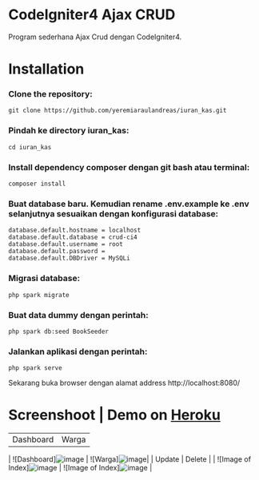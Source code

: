 # CodeIgniter4 Ajax CRUD

Program sederhana Ajax Crud dengan CodeIgniter4.

# Installation

### Clone the repository:

```
git clone https://github.com/yeremiaraulandreas/iuran_kas.git
```

### Pindah ke directory iuran_kas:

```
cd iuran_kas
```

### Install dependency composer dengan git bash atau terminal:

```
composer install
```

### Buat database baru. Kemudian rename .env.example ke .env selanjutnya sesuaikan dengan konfigurasi database:

```
database.default.hostname = localhost
database.default.database = crud-ci4
database.default.username = root
database.default.password =
database.default.DBDriver = MySQLi
```

### Migrasi database:

```
php spark migrate
```

### Buat data dummy dengan perintah:

```
php spark db:seed BookSeeder
```

### Jalankan aplikasi dengan perintah:

```
php spark serve
```

Sekarang buka browser dengan alamat address http://localhost:8080/

# Screenshoot | Demo on [Heroku](https://crud-codeigniter4.herokuapp.com)

|           |       |
| --------- | ----- |
| Dashboard | Warga |

| ![Dashboard]![image](https://user-images.githubusercontent.com/81977332/126323975-6c9ea99b-b061-408d-bbfc-e3eec3874d09.png)
| ![Warga]![image](https://user-images.githubusercontent.com/81977332/126324070-381ecd38-36fe-4bc8-b25d-692ad6798d3f.png)|
| Update | Delete |
| ![Image of Index]![image](https://user-images.githubusercontent.com/81977332/126324153-2592c5fc-047d-4659-a233-0f4d23fb6aa7.png)
| ![Image of Index]![image](https://user-images.githubusercontent.com/81977332/126324275-88ecbef6-d2b3-43f3-9298-2872a2f88ff6.png) |
